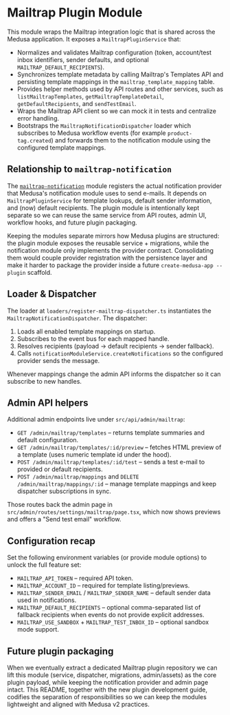 # Mailtrap Plugin Module

This module wraps the Mailtrap integration logic that is shared across the Medusa application. It exposes a `MailtrapPluginService` that:

- Normalizes and validates Mailtrap configuration (token, account/test inbox identifiers, sender defaults, and optional `MAILTRAP_DEFAULT_RECIPIENTS`).
- Synchronizes template metadata by calling Mailtrap's Templates API and persisting template mappings in the `mailtrap_template_mapping` table.
- Provides helper methods used by API routes and other services, such as `listMailtrapTemplates`, `getMailtrapTemplateDetail`, `getDefaultRecipients`, and `sendTestEmail`.
- Wraps the Mailtrap API client so we can mock it in tests and centralize error handling.
- Bootstraps the `MailtrapNotificationDispatcher` loader which subscribes to Medusa workflow events (for example `product-tag.created`) and forwards them to the notification module using the configured template mappings.

## Relationship to `mailtrap-notification`

The [`mailtrap-notification`](../mailtrap-notification/README.md) module registers the actual notification provider that Medusa's notification module uses to send e-mails. It depends on `MailtrapPluginService` for template lookups, default sender information, and (now) default recipients. The plugin module is intentionally kept separate so we can reuse the same service from API routes, admin UI, workflow hooks, and future plugin packaging.

Keeping the modules separate mirrors how Medusa plugins are structured: the plugin module exposes the reusable service + migrations, while the notification module only implements the provider contract. Consolidating them would couple provider registration with the persistence layer and make it harder to package the provider inside a future `create-medusa-app --plugin` scaffold.

## Loader & Dispatcher

The loader at `loaders/register-mailtrap-dispatcher.ts` instantiates the `MailtrapNotificationDispatcher`. The dispatcher:

1. Loads all enabled template mappings on startup.
2. Subscribes to the event bus for each mapped handle.
3. Resolves recipients (payload -> default recipients -> sender fallback).
4. Calls `notificationModuleService.createNotifications` so the configured provider sends the message.

Whenever mappings change the admin API informs the dispatcher so it can subscribe to new handles.

## Admin API helpers

Additional admin endpoints live under `src/api/admin/mailtrap`:

- `GET /admin/mailtrap/templates` – returns template summaries and default configuration.
- `GET /admin/mailtrap/templates/:id/preview` – fetches HTML preview of a template (uses numeric template id under the hood).
- `POST /admin/mailtrap/templates/:id/test` – sends a test e-mail to provided or default recipients.
- `POST /admin/mailtrap/mappings` and `DELETE /admin/mailtrap/mappings/:id` – manage template mappings and keep dispatcher subscriptions in sync.

Those routes back the admin page in `src/admin/routes/settings/mailtrap/page.tsx`, which now shows previews and offers a "Send test email" workflow.

## Configuration recap

Set the following environment variables (or provide module options) to unlock the full feature set:

- `MAILTRAP_API_TOKEN` – required API token.
- `MAILTRAP_ACCOUNT_ID` – required for template listing/previews.
- `MAILTRAP_SENDER_EMAIL` / `MAILTRAP_SENDER_NAME` – default sender data used in notifications.
- `MAILTRAP_DEFAULT_RECIPIENTS` – optional comma-separated list of fallback recipients when events do not provide explicit addresses.
- `MAILTRAP_USE_SANDBOX` + `MAILTRAP_TEST_INBOX_ID` – optional sandbox mode support.

## Future plugin packaging

When we eventually extract a dedicated Mailtrap plugin repository we can lift this module (service, dispatcher, migrations, admin/assets) as the core plugin payload, while keeping the notification provider and admin page intact. This README, together with the new plugin development guide, codifies the separation of responsibilities so we can keep the modules lightweight and aligned with Medusa v2 practices.
